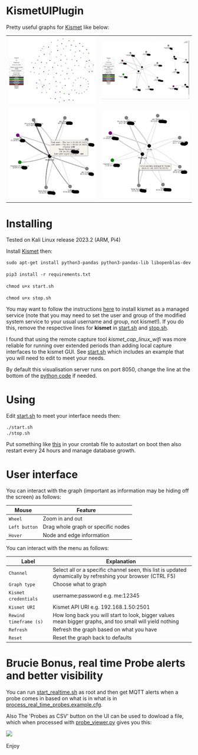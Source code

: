 # KismetUIPlugin

Pretty useful graphs for [Kismet](https://github.com/kismetwireless/kismet) like below:

<table>
  <tr>
    <td><img src="./1.JPG" width="400"</td>
    <td><img src="./2.JPG" width="400"</td>
  </tr>
  <tr>
     <td><img src="./3.JPG" width="400"</td>
     <td><img src="./4.JPG" width="400"</td>
  </tr>
</table>

# Installing

Tested on Kali Linux release 2023.2 (ARM, Pi4)

Install [Kismet](https://www.kismetwireless.net/) then:

``` console
sudo apt-get install python3-pandas python3-pandas-lib libopenblas-dev

pip3 install -r requirements.txt

chmod u+x start.sh

chmod u+x stop.sh
```
You may want to follow the instructions [here](https://github.com/kismetwireless/kismet/blob/master/packaging/systemd/README) to install kismet as a managed service (note that you may need to set the user and group of the modified system service to your usual username and group, not kismet!). If you do this, remove the respective lines for **kismet** in [start.sh](start.sh) and [stop.sh](stop.sh). 

I found that using the remote capture tool *kismet_cap_linux_wifi* was more reliable for running over extended periods than adding local capture interfaces to the kismet GUI. See [start.sh](start.sh) which includes an example that you will need to edit to meet your needs.


By default this visualisation server runs on port 8050, change the line at the bottom of the [python code](./KismetUIPlugin.py) if needed.

# Using

Edit [start.sh](start.sh) to meet your interface needs then:

``` console
./start.sh
./stop.sh
```
Put something like [this](crontab) in your crontab file to autostart on boot then also restart every 24 hours and manage database growth.

# User interface

You can interact with the graph (important as information may be hiding off the screen) as follows:

**Mouse** | **Feature**
----- | -------
```Wheel``` | Zoom in and out
```Left button``` | Drag whole graph or specific nodes
```Hover``` | Node and edge information

You can interact with the menu as follows:

**Label** | **Explanation**
----- | -----------
```Channel``` | Select all or a specific channel seen, this list is updated dynamically by refreshing your browser (CTRL F5)
```Graph type``` | Choose what to graph
```Kismet credentials``` | username:password e.g. me:12345
```Kismet URI``` | Kismet API URI e.g. 192.168.1.50:2501
```Rewind timeframe (s)``` | How long back you will start to look, bigger values mean bigger graphs, and too small will yield nothing
```Refresh``` | Refresh the graph based on what you have
```Reset``` | Reset the graph back to defaults

# Brucie Bonus, real time Probe alerts and better visibility

You can run [start_realtime.sh](start_realtime.sh) as root and then get MQTT alerts when a probe comes in based on what is in what is in [process_real_time_probes.example.cfg](process_real_time_probes.example.cfg).

Also The 'Probes as CSV' button on the UI can be used to dowload a file, which when processed with [probe_viewer.py](probe_viewer.py) gives you this:

<img src="./example-probes.jpg">

Enjoy



